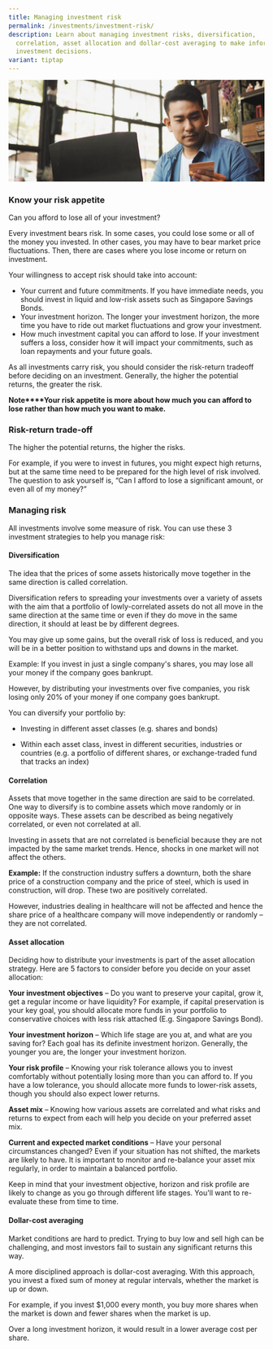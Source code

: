 ```yaml
---
title: Managing investment risk
permalink: /investments/investment-risk/
description: Learn about managing investment risks, diversification,
  correlation, asset allocation and dollar-cost averaging to make informed
  investment decisions.
variant: tiptap
---
```

![](/images/Are%20You%20Planning%20Your%20Finances/buying-direct-purchase-insurance.jfif)

### Know your risk appetite
Can you afford to lose all of your investment?

Every investment bears risk. In some cases, you could lose some or all of the money you invested. In other cases, you may have to bear market price fluctuations. Then, there are cases where you lose income or return on investment.

Your willingness to accept risk should take into account:

* Your current and future commitments. If you have immediate needs, you should invest in liquid and low-risk assets such as Singapore Savings Bonds.
* Your investment horizon. The longer your investment horizon, the more time you have to ride out market fluctuations and grow your investment.
* How much investment capital you can afford to lose. If your investment suffers a loss, consider how it will impact your commitments, such as loan repayments and your future goals.


As all investments carry risk, you should consider the risk-return tradeoff before deciding on an investment. Generally, the higher the potential returns, the greater the risk.

**Note****Your risk appetite is more about how much you can afford to lose rather than how much you want to make.** 

### Risk-return trade-off
The higher the potential returns, the higher the risks.

For example, if you were to invest in futures, you might expect high returns, but at the same time need to be prepared for the high level of risk involved. The question to ask yourself is, “Can I afford to lose a significant amount, or even all of my money?”

### Managing risk
All investments involve some measure of risk. You can use these 3 investment strategies to help you manage risk:

#### Diversification
The idea that the prices of some assets historically move together in the same direction is called correlation.

Diversification refers to spreading your investments over a variety of assets with the aim that a portfolio of lowly-correlated assets do not all move in the same direction at the same time or even if they do move in the same direction, it should at least be by different degrees.

You may give up some gains, but the overall risk of loss is reduced, and you will be in a better position to withstand ups and downs in the market.

Example: If you invest in just a single company's shares, you may lose all your money if the company goes bankrupt. 

However, by distributing your investments over five companies, you risk losing only 20% of your money if one company goes bankrupt.


You can diversify your portfolio by:

* Investing in different asset classes (e.g. shares and bonds)

* Within each asset class, invest in different securities, industries or countries (e.g. a portfolio of different shares, or exchange-traded fund that tracks an index)

#### Correlation
Assets that move together in the same direction are said to be correlated. One way to diversify is to combine assets which move randomly or in opposite ways. These assets can be described as being negatively correlated, or even not correlated at all.

Investing in assets that are not correlated is beneficial because they are not impacted by the same market trends. Hence, shocks in one market will not affect the others.

**Example:** If the construction industry suffers a downturn, both the share price of a construction company and the price of steel, which is used in construction, will drop. These two are positively correlated.


However, industries dealing in healthcare will not be affected and hence the share price of a healthcare company will move independently or randomly – they are not correlated.


#### Asset allocation
Deciding how to distribute your investments is part of the asset allocation strategy. Here are 5 factors to consider before you decide on your asset allocation:

**Your investment objectives** – Do you want to preserve your capital, grow it, get a regular income or have liquidity? For example, if capital preservation is your key goal, you should allocate more funds in your portfolio to conservative choices with less risk attached (E.g. Singapore Savings Bond).

**Your investment horizon** – Which life stage are you at, and what are you saving for? Each goal has its definite investment horizon. Generally, the younger you are, the longer your investment horizon.

**Your risk profile** – Knowing your risk tolerance allows you to invest comfortably without potentially losing more than you can afford to. If you have a low tolerance, you should allocate more funds to lower-risk assets, though you should also expect lower returns.

**Asset mix** – Knowing how various assets are correlated and what risks and returns to expect from each will help you decide on your preferred asset mix.

**Current and expected market conditions** – Have your personal circumstances changed? Even if your situation has not shifted, the markets are likely to have. It is important to monitor and re-balance your asset mix regularly, in order to maintain a balanced portfolio.

Keep in mind that your investment objective, horizon and risk profile are likely to change as you go through different life stages. You'll want to re-evaluate these from time to time.

#### Dollar-cost averaging
Market conditions are hard to predict. Trying to buy low and sell high can be challenging, and most investors fail to sustain any significant returns this way.

A more disciplined approach is dollar-cost averaging. With this approach, you invest a fixed sum of money at regular intervals, whether the market is up or down.

For example, if you invest $1,000 every month, you buy more shares when the market is down and fewer shares when the market is up.

Over a long investment horizon, it would result in a lower average cost per share.